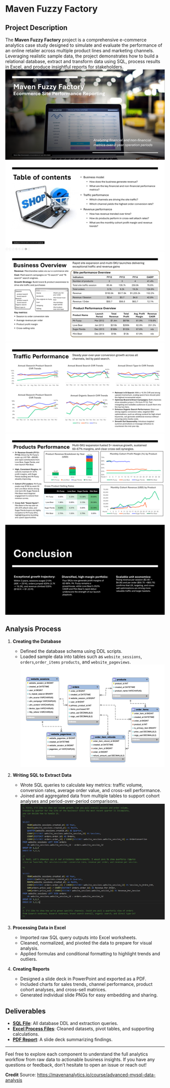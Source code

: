 # Maven Fuzzy Factory

## Project Description

The **Maven Fuzzy Factory** project is a comprehensive e-commerce analytics case study designed to simulate and evaluate the performance of an online retailer across multiple product lines and marketing channels. Leveraging realistic sample data, the project demonstrates how to build a relational database, extract and transform data using SQL, process results in Excel, and produce insightful reports for stakeholders.
  ![!\[alt text\](image.png)](images/image1.png)
  ![!\[alt text\](image.png)](images/image2.png)
  ![!\[alt text\](image.png)](images/image3.png)
  ![!\[alt text\](image.png)](images/image4.png)
  ![!\[alt text\](image.png)](images/image5.png)
  ![!\[alt text\](image.png)](images/image6.png)

## Analysis Process

1. **Creating the Database**

   - Defined the database schema using DDL scripts.
   - Loaded sample data into tables such as `website_sessions`, `orders`,`order_items` `products`, and `website_pageviews`.
  ![!\[alt text\](image.png)](images/image7.png)

1. **Writing SQL to Extract Data**

   - Wrote SQL queries to calculate key metrics: traffic volume, conversion rates, average order value, and cross-sell performance.
   - Joined and aggregated data from multiple tables to support cohort analyses and period-over-period comparisons.
   ![!\[alt text\](image.png)](images/image8.png)

2. **Processing Data in Excel**

   - Imported raw SQL query outputs into Excel worksheets.
   - Cleaned, normalized, and pivoted the data to prepare for visual analysis.
   - Applied formulas and conditional formatting to highlight trends and outliers.

3. **Creating Reports**

   - Designed a slide deck in PowerPoint and exported as a PDF.
   - Included charts for sales trends, channel performance, product cohort analyses, and cross-sell matrices.
   - Generated individual slide PNGs for easy embedding and sharing.

## Deliverables

- [**SQL File**](./files/maven_fuzzy_factory.sql): All database DDL and extraction queries.
- [**Excel Process Files**](./files/Charts.xlsx): Cleaned datasets, pivot tables, and supporting calculations.
- [**PDF Report**](./files/Maven%20Fuzzy%20Factory%20.pdf): A slide deck summarizing findings.

---

Feel free to explore each component to understand the full analytics workflow from raw data to actionable business insights. If you have any questions or feedback, don’t hesitate to open an issue or reach out!

**Credit** Source: https://mavenanalytics.io/course/advanced-mysql-data-analysis
